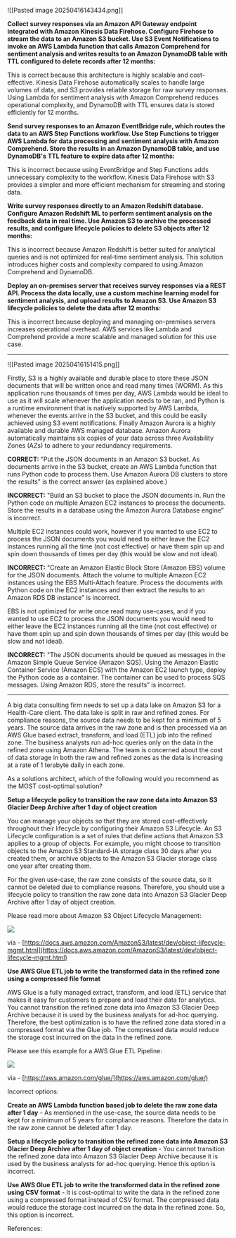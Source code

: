 ![[Pasted image 20250416143434.png]]

**Collect survey responses via an Amazon API Gateway endpoint integrated with Amazon Kinesis Data Firehose. Configure Firehose to stream the data to an Amazon S3 bucket. Use S3 Event Notifications to invoke an AWS Lambda function that calls Amazon Comprehend for sentiment analysis and writes results to an Amazon DynamoDB table with TTL configured to delete records after 12 months:**

This is correct because this architecture is highly scalable and cost-effective. Kinesis Data Firehose automatically scales to handle large volumes of data, and S3 provides reliable storage for raw survey responses. Using Lambda for sentiment analysis with Amazon Comprehend reduces operational complexity, and DynamoDB with TTL ensures data is stored efficiently for 12 months.

**Send survey responses to an Amazon EventBridge rule, which routes the data to an AWS Step Functions workflow. Use Step Functions to trigger AWS Lambda for data processing and sentiment analysis with Amazon Comprehend. Store the results in an Amazon DynamoDB table, and use DynamoDB's TTL feature to expire data after 12 months:**

This is incorrect because using EventBridge and Step Functions adds unnecessary complexity to the workflow. Kinesis Data Firehose with S3 provides a simpler and more efficient mechanism for streaming and storing data.

**Write survey responses directly to an Amazon Redshift database. Configure Amazon Redshift ML to perform sentiment analysis on the feedback data in real time. Use Amazon S3 to archive the processed results, and configure lifecycle policies to delete S3 objects after 12 months:**

This is incorrect because Amazon Redshift is better suited for analytical queries and is not optimized for real-time sentiment analysis. This solution introduces higher costs and complexity compared to using Amazon Comprehend and DynamoDB.

**Deploy an on-premises server that receives survey responses via a REST API. Process the data locally, use a custom machine learning model for sentiment analysis, and upload results to Amazon S3. Use Amazon S3 lifecycle policies to delete the data after 12 months:**

This is incorrect because deploying and managing on-premises servers increases operational overhead. AWS services like Lambda and Comprehend provide a more scalable and managed solution for this use case.


---
![[Pasted image 20250416151415.png]]


Firstly, S3 is a highly available and durable place to store these JSON documents that will be written once and read many times (WORM). As this application runs thousands of times per day, AWS Lambda would be ideal to use as it will scale whenever the application needs to be ran, and Python is a runtime environment that is natively supported by AWS Lambda, whenever the events arrive in the S3 bucket, and this could be easily achieved using S3 event notifications. Finally Amazon Aurora is a highly available and durable AWS managed database. Amazon Aurora automatically maintains six copies of your data across three Availability Zones (AZs) to adhere to your redundancy requirements.

**CORRECT:** "Put the JSON documents in an Amazon S3 bucket. As documents arrive in the S3 bucket, create an AWS Lambda function that runs Python code to process them. Use Amazon Aurora DB clusters to store the results" is the correct answer (as explained above.)

**INCORRECT:** "Build an S3 bucket to place the JSON documents in. Run the Python code on multiple Amazon EC2 instances to process the documents. Store the results in a database using the Amazon Aurora Database engine” is incorrect.

Multiple EC2 instances could work, however if you wanted to use EC2 to process the JSON documents you would need to either leave the EC2 instances running all the time (not cost effective) or have them spin up and spin down thousands of times per day (this would be slow and not ideal).

**INCORRECT:** "Create an Amazon Elastic Block Store (Amazon EBS) volume for the JSON documents. Attach the volume to multiple Amazon EC2 instances using the EBS Multi-Attach feature. Process the documents with Python code on the EC2 instances and then extract the results to an Amazon RDS DB instance" is incorrect.

EBS is not optimized for write once read many use-cases, and if you wanted to use EC2 to process the JSON documents you would need to either leave the EC2 instances running all the time (not cost effective) or have them spin up and spin down thousands of times per day (this would be slow and not ideal).

**INCORRECT:** "The JSON documents should be queued as messages in the Amazon Simple Queue Service (Amazon SQS). Using the Amazon Elastic Container Service (Amazon ECS) with the Amazon EC2 launch type, deploy the Python code as a container. The container can be used to process SQS messages. Using Amazon RDS, store the results” is incorrect.


---


A big data consulting firm needs to set up a data lake on Amazon S3 for a Health-Care client. The data lake is split in raw and refined zones. For compliance reasons, the source data needs to be kept for a minimum of 5 years. The source data arrives in the raw zone and is then processed via an AWS Glue based extract, transform, and load (ETL) job into the refined zone. The business analysts run ad-hoc queries only on the data in the refined zone using Amazon Athena. The team is concerned about the cost of data storage in both the raw and refined zones as the data is increasing at a rate of 1 terabyte daily in each zone.

As a solutions architect, which of the following would you recommend as the MOST cost-optimal solution?


**Setup a lifecycle policy to transition the raw zone data into Amazon S3 Glacier Deep Archive after 1 day of object creation**

You can manage your objects so that they are stored cost-effectively throughout their lifecycle by configuring their Amazon S3 Lifecycle. An S3 Lifecycle configuration is a set of rules that define actions that Amazon S3 applies to a group of objects. For example, you might choose to transition objects to the Amazon S3 Standard-IA storage class 30 days after you created them, or archive objects to the Amazon S3 Glacier storage class one year after creating them.

For the given use-case, the raw zone consists of the source data, so it cannot be deleted due to compliance reasons. Therefore, you should use a lifecycle policy to transition the raw zone data into Amazon S3 Glacier Deep Archive after 1 day of object creation.

Please read more about Amazon S3 Object Lifecycle Management:

![](https://assets-pt.media.datacumulus.com/aws-saa-pt/assets/pt2-q34-i1.jpg)

via - [https://docs.aws.amazon.com/AmazonS3/latest/dev/object-lifecycle-mgmt.html](https://docs.aws.amazon.com/AmazonS3/latest/dev/object-lifecycle-mgmt.html)

**Use AWS Glue ETL job to write the transformed data in the refined zone using a compressed file format**

AWS Glue is a fully managed extract, transform, and load (ETL) service that makes it easy for customers to prepare and load their data for analytics. You cannot transition the refined zone data into Amazon S3 Glacier Deep Archive because it is used by the business analysts for ad-hoc querying. Therefore, the best optimization is to have the refined zone data stored in a compressed format via the Glue job. The compressed data would reduce the storage cost incurred on the data in the refined zone.

Please see this example for a AWS Glue ETL Pipeline:

![](https://d1.awsstatic.com/Products/product-name/diagrams/product-page-diagram_Glue_Event-driven-ETL-Pipelines.e24d59bb79a9e24cdba7f43ffd234ec0482a60e2.png)

via - [https://aws.amazon.com/glue/](https://aws.amazon.com/glue/)

Incorrect options:

**Create an AWS Lambda function based job to delete the raw zone data after 1 day** - As mentioned in the use-case, the source data needs to be kept for a minimum of 5 years for compliance reasons. Therefore the data in the raw zone cannot be deleted after 1 day.

**Setup a lifecycle policy to transition the refined zone data into Amazon S3 Glacier Deep Archive after 1 day of object creation** - You cannot transition the refined zone data into Amazon S3 Glacier Deep Archive because it is used by the business analysts for ad-hoc querying. Hence this option is incorrect.

**Use AWS Glue ETL job to write the transformed data in the refined zone using CSV format** - It is cost-optimal to write the data in the refined zone using a compressed format instead of CSV format. The compressed data would reduce the storage cost incurred on the data in the refined zone. So, this option is incorrect.

References:
